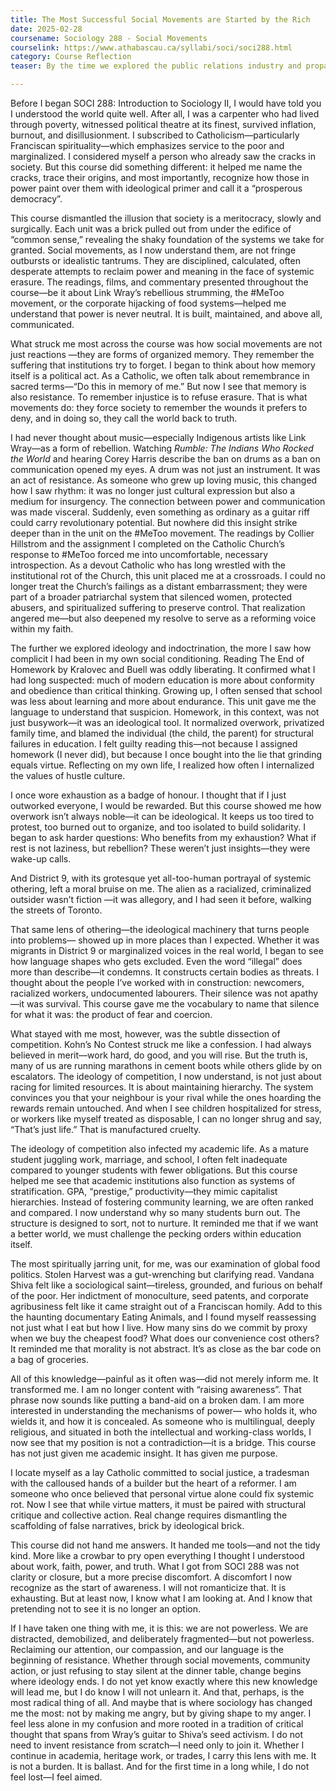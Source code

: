```yaml
---
title: The Most Successful Social Movements are Started by the Rich
date: 2025-02-28
coursename: Sociology 288 - Social Movements
courselink: https://www.athabascau.ca/syllabi/soci/soci288.html
category: Course Reflection
teaser: By the time we explored the public relations industry and propaganda, I was beginning to see that nearly every institution I had once trusted—church, school, media, government—spoke a language of compliance. The assigned chapters from A Century of Spin were almost comically dark in how they pulled back the curtain on PR’s role in manufacturing reality. I began noticing it in everything - how political campaigns reframe policy as “freedom,” how consumer brands adopt woke messaging to sell soda, how even well-meaning institutions use symbols to signal virtue instead of engaging in real reform. The Matrix analogy felt less like a metaphor and more like a documentary.

---
```

Before I began SOCI 288: Introduction to Sociology II, I would have told you I 
understood the world quite well. After all, I was a carpenter who had lived through poverty, 
witnessed political theatre at its finest, survived inflation, burnout, and disillusionment. I 
subscribed to Catholicism—particularly Franciscan spirituality—which emphasizes service to 
the poor and marginalized. I considered myself a person who already saw the cracks in society. 
But this course did something different: it helped me name the cracks, trace their origins, and 
most importantly, recognize how those in power paint over them with ideological primer and call
it a “prosperous democracy”.

This course dismantled the illusion that society is a meritocracy, slowly and surgically. 
Each unit was a brick pulled out from under the edifice of “common sense,” revealing the shaky 
foundation of the systems we take for granted. Social movements, as I now understand them, are 
not fringe outbursts or idealistic tantrums. They are disciplined, calculated, often desperate 
attempts to reclaim power and meaning in the face of systemic erasure. The readings, films, and 
commentary presented throughout the course—be it about Link Wray’s rebellious strumming, 
the #MeToo movement, or the corporate hijacking of food systems—helped me understand that 
power is never neutral. It is built, maintained, and above all, communicated.

What struck me most across the course was how social movements are not just reactions
—they are forms of organized memory. They remember the suffering that institutions try to 
forget. I began to think about how memory itself is a political act. As a Catholic, we often talk 
about remembrance in sacred terms—“Do this in memory of me.” But now I see that memory is 
also resistance. To remember injustice is to refuse erasure. That is what movements do: they 
force society to remember the wounds it prefers to deny, and in doing so, they call the world 
back to truth.

I had never thought about music—especially Indigenous artists like Link Wray—as a 
form of rebellion. Watching _Rumble: The Indians Who Rocked the World_ and hearing Corey 
Harris describe the ban on drums as a ban on communication opened my eyes. A drum was not 
just an instrument. It was an act of resistance. As someone who grew up loving music, this 
changed how I saw rhythm: it was no longer just cultural expression but also a medium for 
insurgency. The connection between power and communication was made visceral. Suddenly, 
even something as ordinary as a guitar riff could carry revolutionary potential.
But nowhere did this insight strike deeper than in the unit on the #MeToo movement. The
readings by Collier Hillstrom and the assignment I completed on the Catholic Church’s response 
to #MeToo forced me into uncomfortable, necessary introspection. As a devout Catholic who has
long wrestled with the institutional rot of the Church, this unit placed me at a crossroads. I could 
no longer treat the Church’s failings as a distant embarrassment; they were part of a broader 
patriarchal system that silenced women, protected abusers, and spiritualized suffering to preserve
control. That realization angered me—but also deepened my resolve to serve as a reforming 
voice within my faith.

The further we explored ideology and indoctrination, the more I saw how complicit I had 
been in my own social conditioning. Reading The End of Homework by Kralovec and Buell was 
oddly liberating. It confirmed what I had long suspected: much of modern education is more 
about conformity and obedience than critical thinking. Growing up, I often sensed that school 
was less about learning and more about endurance. This unit gave me the language to understand
that suspicion. Homework, in this context, was not just busywork—it was an ideological tool. It 
normalized overwork, privatized family time, and blamed the individual (the child, the parent) 
for structural failures in education. I felt guilty reading this—not because I assigned homework (I
never did), but because I once bought into the lie that grinding equals virtue.
Reflecting on my own life, I realized how often I internalized the values of hustle culture.

I once wore exhaustion as a badge of honour. I thought that if I just outworked everyone, I would
be rewarded. But this course showed me how overwork isn’t always noble—it can be 
ideological. It keeps us too tired to protest, too burned out to organize, and too isolated to build 
solidarity. I began to ask harder questions: Who benefits from my exhaustion? What if rest is not 
laziness, but rebellion? These weren’t just insights—they were wake-up calls.

 And District 9, with its grotesque yet all-too-human portrayal of systemic 
othering, left a moral bruise on me. The alien as a racialized, criminalized outsider wasn’t fiction
—it was allegory, and I had seen it before, walking the streets of Toronto.

That same lens of othering—the ideological machinery that turns people into problems—
showed up in more places than I expected. Whether it was migrants in District 9 or marginalized 
voices in the real world, I began to see how language shapes who gets excluded. Even the word 
“illegal” does more than describe—it condemns. It constructs certain bodies as threats. I thought 
about the people I’ve worked with in construction: newcomers, racialized workers, 
undocumented labourers. Their silence was not apathy—it was survival. This course gave me the
vocabulary to name that silence for what it was: the product of fear and coercion.

What stayed with me most, however, was the subtle dissection of competition. Kohn’s 
No Contest struck me like a confession. I had always believed in merit—work hard, do good, and
you will rise. But the truth is, many of us are running marathons in cement boots while others 
glide by on escalators. The ideology of competition, I now understand, is not just about racing 
for limited resources. It is about maintaining hierarchy. The system convinces you that your 
neighbour is your rival while the ones hoarding the rewards remain untouched. And when I see 
children hospitalized for stress, or workers like myself treated as disposable, I can no longer 
shrug and say, “That’s just life.” That is manufactured cruelty.

The ideology of competition also infected my academic life. As a mature student 
juggling work, marriage, and school, I often felt inadequate compared to younger students 
with fewer obligations. But this course helped me see that academic institutions also 
function as systems of stratification. GPA, “prestige,” productivity—they mimic capitalist 
hierarchies. Instead of fostering community learning, we are often ranked and compared. I 
now understand why so many students burn out. The structure is designed to sort, not to 
nurture. It reminded me that if we want a better world, we must challenge the pecking 
orders within education itself.

The most spiritually jarring unit, for me, was our examination of global food politics. 
Stolen Harvest was a gut-wrenching but clarifying read. Vandana Shiva felt like a sociological 
saint—tireless, grounded, and furious on behalf of the poor. Her indictment of monoculture, seed
patents, and corporate agribusiness felt like it came straight out of a Franciscan homily. Add to 
this the haunting documentary Eating Animals, and I found myself reassessing not just what I eat
but how I live. How many sins do we commit by proxy when we buy the cheapest food? What 
does our convenience cost others? It reminded me that morality is not abstract. It’s as close as the
bar code on a bag of groceries.

All of this knowledge—painful as it often was—did not merely inform me. It transformed
me. I am no longer content with “raising awareness”. That phrase now sounds like putting a 
band-aid on a broken dam. I am more interested in understanding the mechanisms of power—
who holds it, who wields it, and how it is concealed. As someone who is multilingual, deeply 
religious, and situated in both the intellectual and working-class worlds, I now see that my 
position is not a contradiction—it is a bridge. This course has not just given me academic insight.
It has given me purpose.

I locate myself as a lay Catholic committed to social justice, a tradesman with the 
calloused hands of a builder but the heart of a reformer. I am someone who once believed that 
personal virtue alone could fix systemic rot. Now I see that while virtue matters, it must be 
paired with structural critique and collective action. Real change requires dismantling the 
scaffolding of false narratives, brick by ideological brick.

This course did not hand me answers. It handed me tools—and not the tidy kind. More 
like a crowbar to pry open everything I thought I understood about work, faith, power, and truth. 
What I got from SOCI 288 was not clarity or closure, but a more precise discomfort. A 
discomfort I now recognize as the start of awareness. I will not romanticize that. It is exhausting. 
But at least now, I know what I am looking at. And I know that pretending not to see it is no 
longer an option.

If I have taken one thing with me, it is this: we are not powerless. We are distracted, 
demobilized, and deliberately fragmented—but not powerless. Reclaiming our attention, our 
compassion, and our language is the beginning of resistance. Whether through social 
movements, community action, or just refusing to stay silent at the dinner table, change begins 
where ideology ends. I do not yet know exactly where this new knowledge will lead me, but I do 
know I will not unlearn it. And that, perhaps, is the most radical thing of all.
And maybe that is where sociology has changed me the most: not by making me angry, 
but by giving shape to my anger. I feel less alone in my confusion and more rooted in a tradition 
of critical thought that spans from Wray’s guitar to Shiva’s seed activism. I do not need to invent
resistance from scratch—I need only to join it. Whether I continue in academia, heritage work, or
trades, I carry this lens with me. It is not a burden. It is ballast. And for the first time in a long 
while, I do not feel lost—I feel aimed.

